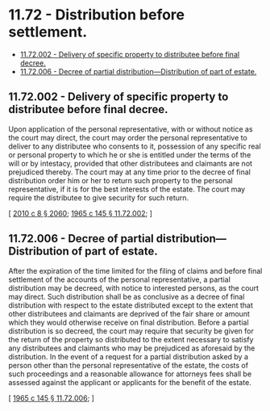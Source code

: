 # 11.72 - Distribution before settlement.
* [11.72.002 - Delivery of specific property to distributee before final decree.](#1172002---delivery-of-specific-property-to-distributee-before-final-decree)
* [11.72.006 - Decree of partial distribution—Distribution of part of estate.](#1172006---decree-of-partial-distributiondistribution-of-part-of-estate)
## 11.72.002 - Delivery of specific property to distributee before final decree.
Upon application of the personal representative, with or without notice as the court may direct, the court may order the personal representative to deliver to any distributee who consents to it, possession of any specific real or personal property to which he or she is entitled under the terms of the will or by intestacy, provided that other distributees and claimants are not prejudiced thereby. The court may at any time prior to the decree of final distribution order him or her to return such property to the personal representative, if it is for the best interests of the estate. The court may require the distributee to give security for such return.

\[ [2010 c 8 § 2060](http://lawfilesext.leg.wa.gov/biennium/2009-10/Pdf/Bills/Session%20Laws/Senate/6239-S.SL.pdf?cite=2010%20c%208%20§%202060); [1965 c 145 § 11.72.002](http://leg.wa.gov/CodeReviser/documents/sessionlaw/1965c145.pdf?cite=1965%20c%20145%20§%2011.72.002); \]

## 11.72.006 - Decree of partial distribution—Distribution of part of estate.
After the expiration of the time limited for the filing of claims and before final settlement of the accounts of the personal representative, a partial distribution may be decreed, with notice to interested persons, as the court may direct. Such distribution shall be as conclusive as a decree of final distribution with respect to the estate distributed except to the extent that other distributees and claimants are deprived of the fair share or amount which they would otherwise receive on final distribution. Before a partial distribution is so decreed, the court may require that security be given for the return of the property so distributed to the extent necessary to satisfy any distributees and claimants who may be prejudiced as aforesaid by the distribution. In the event of a request for a partial distribution asked by a person other than the personal representative of the estate, the costs of such proceedings and a reasonable allowance for attorneys fees shall be assessed against the applicant or applicants for the benefit of the estate.

\[ [1965 c 145 § 11.72.006](http://leg.wa.gov/CodeReviser/documents/sessionlaw/1965c145.pdf?cite=1965%20c%20145%20§%2011.72.006); \]

